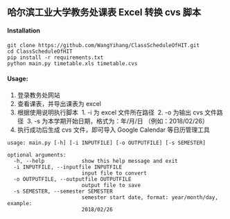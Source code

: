 哈尔滨工业大学教务处课表 Excel 转换 cvs 脚本
---

#### Installation
```
git clone https://github.com/WangYihang/ClassScheduleOfHIT.git
cd ClassScheduleOfHIT
pip install -r requirements.txt
python main.py timetable.xls timetable.cvs
```

#### Usage:

1. 登录教务处网站
2. 查看课表，并导出课表为 excel
3. 根据使用说明执行脚本
  1. -i 为 excel 文件所在路径
  2. -o 为输出 cvs 文件路径
  3. -s 为本学期开始日期，格式为：年/月/日 （例如：2018/02/26）
4. 执行成功后生成 cvs 文件，即可导入 Google Calendar 等日历管理工具

```
usage: main.py [-h] [-i INPUTFILE] [-o OUTPUTFILE] [-s SEMESTER]

optional arguments:
  -h, --help            show this help message and exit
  -i INPUTFILE, --inputfile INPUTFILE
                        input file to convert
  -o OUTPUTFILE, --outputfile OUTPUTFILE
                        output file to save
  -s SEMESTER, --semester SEMESTER
                        semester start date, format: year/month/day, example:
                        2018/02/26
```

